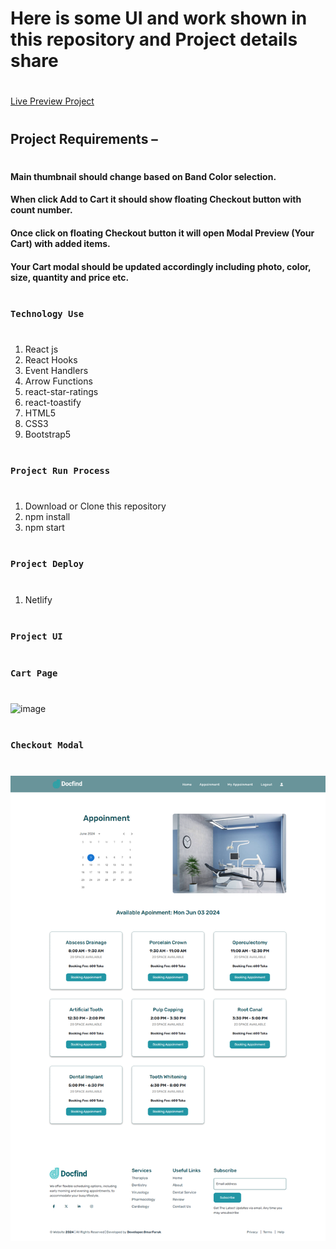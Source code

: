 # Here is some UI and work shown in this repository and Project details share
#
[Live Preview Project](https://docfind-dental-booking.netlify.app/)
#
#
## Project Requirements –
#
#### Main thumbnail should change based on Band Color selection.
#### When click Add to Cart it should show floating Checkout button with count number.
#### Once click on floating Checkout button it will open Modal Preview (Your Cart) with added items.
#### Your Cart modal should be updated accordingly including photo, color, size, quantity and price etc.

#
### `Technology Use`
#
1. React js
2. React Hooks
3. Event Handlers
4. Arrow Functions
5. react-star-ratings
6. react-toastify
7. HTML5
8. CSS3
9. Bootstrap5

#
### `Project Run Process`
#
1. Download or Clone this repository
2. npm install
3. npm start

#
### `Project Deploy`
#
1. Netlify

#
### `Project UI`
#
### `Cart Page`
#
![image](https://github.com/DeveloperOmarFaruk/node-react-mongo-docfind-portal/blob/main/frontend/src/Images/UI/Home.png)
#
### `Checkout Modal`
#
![image](https://github.com/DeveloperOmarFaruk/node-react-mongo-docfind-portal/blob/main/frontend/src/Images/UI/Appointment.png)
#
